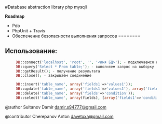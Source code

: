 #Database abstraction library php mysqli

**Roadmap**
* Pdo
* PhpUnit + Travis
* Обеспечение безопасности выполнения запросов
========

## Использование:
 ```php
      DB::connect('localhost', 'root', '', '<имя БД>'); - подключаемся к БД
      DB::query('Select * From table;'); - выполняем запрос на выборку
      DB::getResult(); - получение результата
      DB::close(); - закрываем соединение

      DB::insert('table_name', array('fields1'=>'values1'));
      DB::update('table_name', array('fields1'=>'values1'), array('fields1'=>'condition1'));
      DB::delete('table_name', array('fields'=>'condition'));
      DB::select('table_name', array(fields), [array('fields1'=>'condition1')]);
 ```
@author Sultanov Damir <damir.s94777@gmail.com>

@contributor Cherepanov Anton <davetoxa@gmail.com>